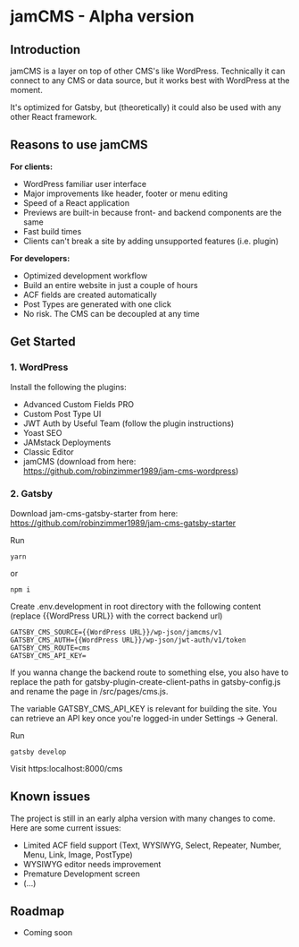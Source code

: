 # jamCMS - Alpha version

## Introduction

jamCMS is a layer on top of other CMS's like WordPress.
Technically it can connect to any CMS or data source, but it works best with WordPress at the moment.

It's optimized for Gatsby, but (theoretically) it could also be used with any other React framework.

## Reasons to use jamCMS

**For clients:**

- WordPress familiar user interface
- Major improvements like header, footer or menu editing
- Speed of a React application
- Previews are built-in because front- and backend components are the same
- Fast build times
- Clients can't break a site by adding unsupported features (i.e. plugin)

**For developers:**

- Optimized development workflow
- Build an entire website in just a couple of hours
- ACF fields are created automatically
- Post Types are generated with one click
- No risk. The CMS can be decoupled at any time

## Get Started

### 1. WordPress

Install the following the plugins:

- Advanced Custom Fields PRO
- Custom Post Type UI
- JWT Auth by Useful Team (follow the plugin instructions)
- Yoast SEO
- JAMstack Deployments
- Classic Editor
- jamCMS (download from here: https://github.com/robinzimmer1989/jam-cms-wordpress)

### 2. Gatsby

Download jam-cms-gatsby-starter from here: https://github.com/robinzimmer1989/jam-cms-gatsby-starter

Run

```
yarn
```

or

```
npm i
```

Create .env.development in root directory with the following content (replace {{WordPress URL}} with the correct backend url)

```
GATSBY_CMS_SOURCE={{WordPress URL}}/wp-json/jamcms/v1
GATSBY_CMS_AUTH={{WordPress URL}}/wp-json/jwt-auth/v1/token
GATSBY_CMS_ROUTE=cms
GATSBY_CMS_API_KEY=
```

If you wanna change the backend route to something else, you also have to replace the path for gatsby-plugin-create-client-paths in gatsby-config.js and rename the page in /src/pages/cms.js.

The variable GATSBY_CMS_API_KEY is relevant for building the site. You can retrieve an API key once you're logged-in under Settings -> General.

Run

```
gatsby develop
```

Visit https:localhost:8000/cms

## Known issues

The project is still in an early alpha version with many changes to come. Here are some current issues:

- Limited ACF field support
  (Text, WYSIWYG, Select, Repeater, Number, Menu, Link, Image, PostType)
- WYSIWYG editor needs improvement
- Premature Development screen
- (...)

## Roadmap

- Coming soon
